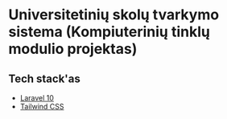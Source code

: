# Universitetinių skolų tvarkymo sistema (Kompiuterinių tinklų modulio projektas)

## Tech stack'as

- [Laravel 10](https://laravel.com/)
- [Tailwind CSS](https://tailwindcss.com/)
